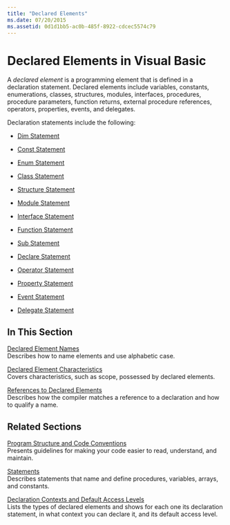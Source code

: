 ```yaml
---
title: "Declared Elements"
ms.date: 07/20/2015
ms.assetid: 0d1d1bb5-ac0b-485f-8922-cdcec5574c79
---
```

# Declared Elements in Visual Basic
A *declared element* is a programming element that is defined in a declaration statement. Declared elements include variables, constants, enumerations, classes, structures, modules, interfaces, procedures, procedure parameters, function returns, external procedure references, operators, properties, events, and delegates.  
  
 Declaration statements include the following:  
  
- [Dim Statement](../../../language-reference/statements/dim-statement.md)  
  
- [Const Statement](../../../language-reference/statements/const-statement.md)  
  
- [Enum Statement](../../../language-reference/statements/enum-statement.md)  
  
- [Class Statement](../../../language-reference/statements/class-statement.md)  
  
- [Structure Statement](../../../language-reference/statements/structure-statement.md)  
  
- [Module Statement](../../../language-reference/statements/module-statement.md)  
  
- [Interface Statement](../../../language-reference/statements/interface-statement.md)  
  
- [Function Statement](../../../language-reference/statements/function-statement.md)  
  
- [Sub Statement](../../../language-reference/statements/sub-statement.md)  
  
- [Declare Statement](../../../language-reference/statements/declare-statement.md)  
  
- [Operator Statement](../../../language-reference/statements/operator-statement.md)  
  
- [Property Statement](../../../language-reference/statements/property-statement.md)  
  
- [Event Statement](../../../language-reference/statements/event-statement.md)  
  
- [Delegate Statement](../../../language-reference/statements/delegate-statement.md)  
  
## In This Section  
 [Declared Element Names](declared-element-names.md)  
 Describes how to name elements and use alphabetic case.  
  
 [Declared Element Characteristics](declared-element-characteristics.md)  
 Covers characteristics, such as scope, possessed by declared elements.  
  
 [References to Declared Elements](references-to-declared-elements.md)  
 Describes how the compiler matches a reference to a declaration and how to qualify a name.  
  
## Related Sections  
 [Program Structure and Code Conventions](../../program-structure/program-structure-and-code-conventions.md)  
 Presents guidelines for making your code easier to read, understand, and maintain.  
  
 [Statements](../../../language-reference/statements/index.md)  
 Describes statements that name and define procedures, variables, arrays, and constants.  
  
 [Declaration Contexts and Default Access Levels](../../../language-reference/statements/declaration-contexts-and-default-access-levels.md)  
 Lists the types of declared elements and shows for each one its declaration statement, in what context you can declare it, and its default access level.
